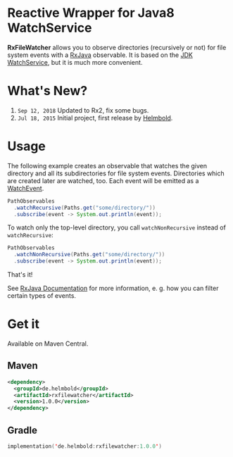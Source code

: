 # Reactive Wrapper for Java8 WatchService

**RxFileWatcher** allows you to observe directories (recursively or not) for file system events with a [RxJava](https://github.com/ReactiveX/RxJava) observable. It is based on the [JDK WatchService](https://docs.oracle.com/javase/8/docs/api/java/nio/file/WatchService.html), but it is much more convenient.

# What's New?

1. `Sep 12, 2018` Updated to Rx2, fix some bugs.
2. `Jul 18, 2015` Initial project, first release by [Helmbold](https://github.com/helmbold).


# Usage

The following example creates an observable that watches the given directory and all its subdirectories for file system events. Directories which are created later are watched, too. Each event will be emitted as a [WatchEvent](https://docs.oracle.com/javase/8/docs/api/java/nio/file/WatchEvent.html).

```java
PathObservables
  .watchRecursive(Paths.get("some/directory/"))
  .subscribe(event -> System.out.println(event));
```

To watch only the top-level directory, you call `watchNonRecursive` instead of `watchRecursive`:

```java
PathObservables
  .watchNonRecursive(Paths.get("some/directory/"))
  .subscribe(event -> System.out.println(event));
```

That's it!

See [RxJava Documentation](https://github.com/ReactiveX/RxJava/wiki) for more information, e. g. how you can filter certain types of events.

# Get it

Available on Maven Central.

## Maven

```xml
<dependency>
  <groupId>de.helmbold</groupId>
  <artifactId>rxfilewatcher</artifactId>
  <version>1.0.0</version>
</dependency>
```

## Gradle

```kotlin
implementation('de.helmbold:rxfilewatcher:1.0.0')
```


